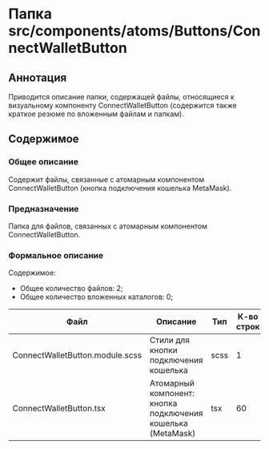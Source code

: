 # Папка src/components/atoms/Buttons/ConnectWalletButton

## Аннотация

Приводится описание папки, содержащей файлы, относящиеся к визуальному компоненту ConnectWalletButton
(содержится также краткое резюме по вложенным файлам и папкам).

## Содержимое

### Общее описание

Содержит файлы, связанные с атомарным компонентом ConnectWalletButton (кнопка подключения кошелька 
MetaMask).

### Предназначение

Папка для файлов, связанных с атомарным компонентом ConnectWalletButton.

### Формальное описание

Содержимое:
* Общее количество файлов: 2;
* Общее количество вложенных каталогов: 0;

| Файл                            | Описание                                                    | Тип  | К-во строк | Последнее изменение |
|---------------------------------|-------------------------------------------------------------|------|------------|---------------------|
| ConnectWalletButton.module.scss | Стили для кнопки подключения кошелька                       | scss | 1          | 2025-05-06 13:39:38 |
| ConnectWalletButton.tsx         | Атомарный компонент: кнопка подключения кошелька (MetaMask) | tsx  | 60         | 2025-05-06 15:55:30 |

